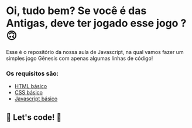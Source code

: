 # Oi, tudo bem? Se você é das Antigas, deve ter jogado esse jogo ? 🙃

Esse é o repositório da nossa aula de Javascript, na qual vamos fazer um simples jogo Gênesis com apenas algumas linhas de código! 

### Os requisitos são:

* [HTML básico](https://www.w3schools.com/html/)
* [CSS básico](https://developer.mozilla.org/pt-BR/docs/Web/CSS)
* [Javascript básico](https://developer.mozilla.org/pt-BR/docs/Web/JavaScript)
 


## 🚀 Let's code! 🚀
